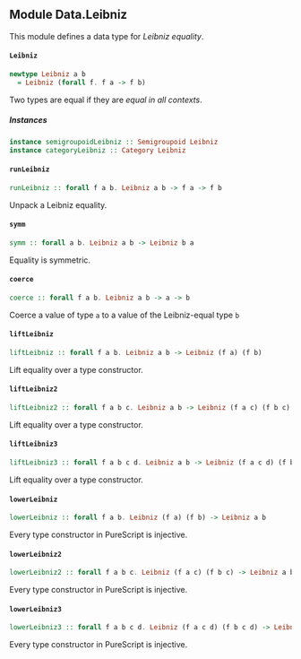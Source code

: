 ## Module Data.Leibniz

This module defines a data type for _Leibniz equality_.

#### `Leibniz`

``` purescript
newtype Leibniz a b
  = Leibniz (forall f. f a -> f b)
```

Two types are equal if they are _equal in all contexts_.

##### Instances
``` purescript
instance semigroupoidLeibniz :: Semigroupoid Leibniz
instance categoryLeibniz :: Category Leibniz
```

#### `runLeibniz`

``` purescript
runLeibniz :: forall f a b. Leibniz a b -> f a -> f b
```

Unpack a Leibniz equality.

#### `symm`

``` purescript
symm :: forall a b. Leibniz a b -> Leibniz b a
```

Equality is symmetric.

#### `coerce`

``` purescript
coerce :: forall f a b. Leibniz a b -> a -> b
```

Coerce a value of type `a` to a value of the Leibniz-equal type `b`

#### `liftLeibniz`

``` purescript
liftLeibniz :: forall f a b. Leibniz a b -> Leibniz (f a) (f b)
```

Lift equality over a type constructor.

#### `liftLeibniz2`

``` purescript
liftLeibniz2 :: forall f a b c. Leibniz a b -> Leibniz (f a c) (f b c)
```

Lift equality over a type constructor.

#### `liftLeibniz3`

``` purescript
liftLeibniz3 :: forall f a b c d. Leibniz a b -> Leibniz (f a c d) (f b c d)
```

Lift equality over a type constructor.

#### `lowerLeibniz`

``` purescript
lowerLeibniz :: forall f a b. Leibniz (f a) (f b) -> Leibniz a b
```

Every type constructor in PureScript is injective.

#### `lowerLeibniz2`

``` purescript
lowerLeibniz2 :: forall f a b c. Leibniz (f a c) (f b c) -> Leibniz a b
```

Every type constructor in PureScript is injective.

#### `lowerLeibniz3`

``` purescript
lowerLeibniz3 :: forall f a b c d. Leibniz (f a c d) (f b c d) -> Leibniz a b
```

Every type constructor in PureScript is injective.


